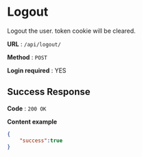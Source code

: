 # Logout

Logout the user. token cookie will be cleared.

**URL** : `/api/logout/`

**Method** : `POST`

**Login required** : YES

## Success Response

**Code** : `200 OK`

**Content example**

```json
{
    "success":true
}
```